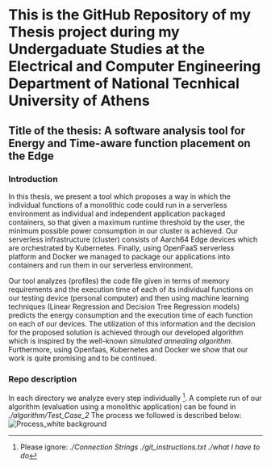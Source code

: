 # This is the GitHub Repository of my Thesis project during my Undergaduate Studies at the Electrical and Computer Engineering Department of National Tecnhical University of Athens
## Title of the thesis: A software analysis tool for Energy and Time-aware function placement on the Edge 
### Introduction

In this thesis, we present a tool which proposes a way in which the individual functions of a monolithic code could run in a serverless environment as individual and independent application packaged containers, so that given a maximum runtime threshold by the user, the minimum possible power consumption in our cluster is achieved. Our serverless infrastructure (cluster) consists of Aarch64 Edge devices which are orchestrated by Kubernetes. Finally, using OpenFaaS serverless platform and Docker we managed to package our applications into containers and run them in our serverless environment.

Our tool analyzes (profiles) the code file given in terms of memory requirements and the execution time of each of its individual functions on our testing device (personal computer) and then using machine learning techniques (Linear Regression and Decision Tree Regression models) predicts the energy consumption and the execution time of each function on each of our devices. The utilization of this information and the decision for the proposed solution is achieved through our developed algorithm which is inspired by the well-known *simulated annealing algorithm*. Furthermore, using Openfaas, Kubernetes and Docker we show that our work is quite promising and to be continued.

### Repo description
In each directory we analyze every step individually [^1]. A complete run of our algorithm (evaluation using a monolithic application) can be found in *./algorithm/Test_Case_2*
The process we followed is described below:
![Process_white background](https://user-images.githubusercontent.com/77551993/148935115-395967f9-88e9-4530-933a-90cca06aa2eb.png)

[^1]: Please ignore:
  *./Connection Strings*
  *./git_instructions.txt*
  *./what I have to do*

